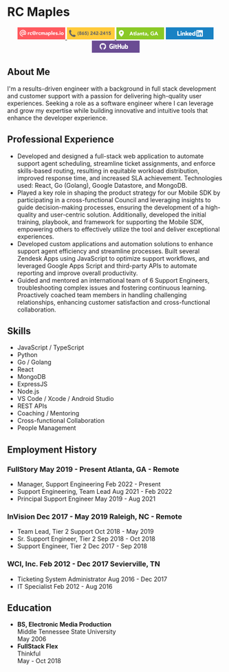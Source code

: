 # RC Maples

<div align="center">
<a href="mailto:rc@rcmaples.io" target="_blank">
<img src="./assets/badges/email.png" alt="email rc@rcmaples.io" height="28px"/>
</a>
<a href="tel:18652422415" target="_blank">
<img src="./assets/badges/phone.png" alt="email rc@rcmaples.io" height="28px"/>
</a>
<img src="./assets/badges/location.png" alt="email rc@rcmaples.io" height="28px"/>
<a href="https://linkedin.com/in/rcmaples" target="_blank">
<img src="./assets/badges/linkedin.png" alt="email rc@rcmaples.io" height="28px"/>
</a>
<a href="https://github.com/rcmaples" target="_blank">
<img src="./assets/badges/github.png" alt="email rc@rcmaples.io" height="28px"/>
</a>
</div>

## About Me

I'm a results-driven engineer with a background in full stack development and customer support with a passion for delivering high-quality user experiences. Seeking a role as a software engineer where I can leverage and grow my expertise while building innovative and intuitive tools that enhance the developer experience.

## Professional Experience

- Developed and designed a full-stack web application to automate support agent scheduling, streamline ticket assignments, and enforce skills-based routing, resulting in equitable workload distribution, improved response time, and increased SLA achievement. Technologies used: React, Go (Golang), Google Datastore, and MongoDB.
- Played a key role in shaping the product strategy for our Mobile SDK by participating in a cross-functional Council and leveraging insights to guide decision-making processes, ensuring the development of a high-quality and user-centric solution. Additionally, developed the initial training, playbook, and framework for supporting the Mobile SDK, empowering others to effectively utilize the tool and deliver exceptional experiences.
- Developed custom applications and automation solutions to enhance support agent efficiency and streamline processes. Built several Zendesk Apps using JavaScript to optimize support workflows, and leveraged Google Apps Script and third-party APIs to automate reporting and improve overall productivity.
- Guided and mentored an international team of 6 Support Engineers, troubleshooting complex issues and fostering continuous learning. Proactively coached team members in handling challenging relationships, enhancing customer satisfaction and cross-functional collaboration.

## Skills

- JavaScript / TypeScript
- Python
- Go / Golang
- React
- MongoDB
- ExpressJS
- Node.js
- VS Code / Xcode / Android Studio
- REST APIs
- Coaching / Mentoring
- Cross-functional Collaboration
- People Management

## Employment History

### **FullStory** May 2019 - Present Atlanta, GA - Remote

- Manager, Support Engineering Feb 2022 - Present
- Support Engineering, Team Lead Aug 2021 - Feb 2022
- Principal Support Engineer May 2019 - Aug 2021

### **InVision** Dec 2017 - May 2019 Raleigh, NC - Remote

- Team Lead, Tier 2 Support Oct 2018 - May 2019
- Sr. Support Engineer, Tier 2 Sep 2018 - Oct 2018
- Support Engineer, Tier 2 Dec 2017 - Sep 2018

### **WCI, Inc.** Feb 2012 - Dec 2017 Sevierville, TN

- Ticketing System Administrator Aug 2016 - Dec 2017
- IT Specialist Feb 2012 - Aug 2016

## Education

- **BS, Electronic Media Production**  
  Middle Tennessee State University  
  May 2006
- **FullStack Flex**  
  Thinkful  
  May - Oct 2018
